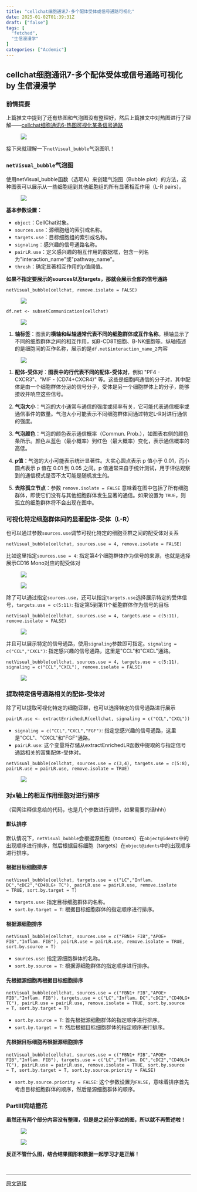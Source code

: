 ```yaml
---
title: "cellchat细胞通讯7-多个配体受体或信号通路可视化"
date: 2025-01-02T01:39:31Z
draft: ["false"]
tags: [
  "fetched",
  "生信漫漫学"
]
categories: ["Acdemic"]
---
```

cellchat细胞通讯7-多个配体受体或信号通路可视化 by 生信漫漫学
------
<div><section data-tool="mdnice编辑器" data-website="https://www.mdnice.com"><h3 data-tool="mdnice编辑器"><span data-cacheurl="" data-remoteid=""></span><span></span><span><span leaf="">前情提要</span></span><span></span></h3><p data-tool="mdnice编辑器"><span leaf="">上篇推文中提到了还有热图和气泡图没有整理好，然后上篇推文中对热图进行了理解——</span><a href="https://mp.weixin.qq.com/s?__biz=MzkxOTI0Mjc3Mw==&amp;mid=2247491671&amp;idx=1&amp;sn=1e5c97b0f0eb4a13b7a36ab58f44c33e&amp;scene=21#wechat_redirect"><span leaf="">cellchat细胞通讯6-热图可视化某条信号通路</span></a></p><figure data-tool="mdnice编辑器"><span leaf=""><img data-imgfileid="100008080" data-ratio="0.7040913415794482" data-src="https://mmbiz.qpic.cn/sz_mmbiz_png/icQem1PXnP9Z4Gbic9XuNQhX1XINeAA4xqXJHBrlAqqqKT8K6TFCMXywldQk4F0T5iaM2sMACCpunuDH0ySedVRnw/640?wx_fmt=png&amp;from=appmsg" data-type="png" data-w="1051" src="https://mmbiz.qpic.cn/sz_mmbiz_png/icQem1PXnP9Z4Gbic9XuNQhX1XINeAA4xqXJHBrlAqqqKT8K6TFCMXywldQk4F0T5iaM2sMACCpunuDH0ySedVRnw/640?wx_fmt=png&amp;from=appmsg"></span></figure><p data-tool="mdnice编辑器"><span leaf="">接下来就理解一下</span><code><span leaf="">netVisual_bubble</span></code><span leaf="">气泡图叭！</span></p><h3 data-tool="mdnice编辑器"><span data-cacheurl="" data-remoteid=""></span><span></span><span><code><span leaf="">netVisual_bubble</span></code><span leaf="">气泡图</span></span><span></span></h3><p data-tool="mdnice编辑器"><span leaf="">使用netVisual_bubble函数（选项A）来创建气泡图（Bubble plot）的方法，这种图表可以展示从一些细胞组到其他细胞组的所有显著相互作用（L-R pairs）。</span></p><figure data-tool="mdnice编辑器"><span leaf=""><img data-imgfileid="100008082" data-ratio="0.6652314316469322" data-src="https://mmbiz.qpic.cn/sz_mmbiz_png/icQem1PXnP9Z4Gbic9XuNQhX1XINeAA4xqlQR7h8iawCtJYIEOs4DmJiblBmDIeF9XxpgrzKLwNyFpr4JPkZHfhhpg/640?wx_fmt=png&amp;from=appmsg" data-type="png" data-w="929" src="https://mmbiz.qpic.cn/sz_mmbiz_png/icQem1PXnP9Z4Gbic9XuNQhX1XINeAA4xqlQR7h8iawCtJYIEOs4DmJiblBmDIeF9XxpgrzKLwNyFpr4JPkZHfhhpg/640?wx_fmt=png&amp;from=appmsg"></span></figure><p data-tool="mdnice编辑器"><strong><span leaf="">基本参数设置：</span></strong></p><ul><li><section><code><span leaf="">object</span></code><span leaf="">：CellChat对象。</span></section></li><li><section><code><span leaf="">sources.use</span></code><span leaf="">：源细胞组的索引或名称。</span></section></li><li><section><code><span leaf="">targets.use</span></code><span leaf="">：目标细胞组的索引或名称。</span></section></li><li><section><code><span leaf="">signaling</span></code><span leaf="">：感兴趣的信号通路名称。</span></section></li><li><section><code><span leaf="">pairLR.use</span></code><span leaf="">：定义感兴趣的相互作用的数据框，包含一列名为"interaction_name"或"pathway_name"。</span></section></li><li><section><code><span leaf="">thresh</span></code><span leaf="">：确定显著相互作用的p值阈值。</span></section></li></ul><p data-tool="mdnice编辑器"><strong><span leaf="">如果不指定要展示的sources以及targets，那就会展示全部的信号通路</span></strong></p><pre data-tool="mdnice编辑器"><span data-cacheurl="" data-remoteid=""></span><code><span leaf="">netVisual_bubble(cellchat, remove.isolate = FALSE)</span><span leaf=""><br></span></code></pre><figure data-tool="mdnice编辑器"><span leaf=""><img data-imgfileid="100008079" data-ratio="0.6136125654450262" data-src="https://mmbiz.qpic.cn/sz_mmbiz_png/icQem1PXnP9Z4Gbic9XuNQhX1XINeAA4xqk4vH2LtkKpBudvlBXsAib8tbaz1aPRWSfukQhwX8XUWnrTcCic0iaib1Ww/640?wx_fmt=png&amp;from=appmsg" data-type="png" data-w="955" src="https://mmbiz.qpic.cn/sz_mmbiz_png/icQem1PXnP9Z4Gbic9XuNQhX1XINeAA4xqk4vH2LtkKpBudvlBXsAib8tbaz1aPRWSfukQhwX8XUWnrTcCic0iaib1Ww/640?wx_fmt=png&amp;from=appmsg"></span></figure><pre data-tool="mdnice编辑器"><span data-cacheurl="" data-remoteid=""></span><code><span leaf="">df.net &lt;- subsetCommunication(cellchat)</span><span leaf=""><br></span></code></pre><figure data-tool="mdnice编辑器"><span leaf=""><img data-src="https://mmbiz.qpic.cn/sz_mmbiz_png/icQem1PXnP9Z4Gbic9XuNQhX1XINeAA4xqMuvee1UtfTJWgKzf63WYDPBayBl0ddasRRXIDTlZdWvP8aYLpKkN8g/640?wx_fmt=png&amp;from=appmsg" data-ratio="0.7870370370370371" data-type="png" data-w="1080" data-imgfileid="100008083" src="https://mmbiz.qpic.cn/sz_mmbiz_png/icQem1PXnP9Z4Gbic9XuNQhX1XINeAA4xqMuvee1UtfTJWgKzf63WYDPBayBl0ddasRRXIDTlZdWvP8aYLpKkN8g/640?wx_fmt=png&amp;from=appmsg"></span></figure><ol><li><section><strong><span leaf="">轴标签</span></strong><span leaf="">：图表的</span><strong><span leaf="">横轴和纵轴通常代表不同的细胞群体或互作名称</span></strong><span leaf="">。横轴显示了不同的细胞群体之间的相互作用，如B-CD8T细胞、B-NK细胞等。纵轴描述的是细胞间的互作名称，展示的是</span><code><span leaf="">df.net$interaction_name_2</span></code><span leaf="">内容</span></section></li></ol><figure data-tool="mdnice编辑器"><span leaf=""><img data-src="https://mmbiz.qpic.cn/sz_mmbiz_png/icQem1PXnP9Z4Gbic9XuNQhX1XINeAA4xqibq4wibiaZnygtwehDsdzGqRhZc8ic80e5d7icHYstfpicQv8pias7htGvFhw/640?wx_fmt=png&amp;from=appmsg" data-ratio="0.48055555555555557" data-type="png" data-w="1080" data-imgfileid="100008081" src="https://mmbiz.qpic.cn/sz_mmbiz_png/icQem1PXnP9Z4Gbic9XuNQhX1XINeAA4xqibq4wibiaZnygtwehDsdzGqRhZc8ic80e5d7icHYstfpicQv8pias7htGvFhw/640?wx_fmt=png&amp;from=appmsg"></span></figure><ol><li><section><p><strong><span leaf="">配体-受体对</span></strong><span leaf="">：</span><strong><span leaf="">图表中的行代表不同的配体-受体对</span></strong><span leaf="">，例如 "PF4 - CXCR3"、"MIF - (CD74+CXCR4)" 等。这些是细胞间通信的分子对，其中配体是由一个细胞群体分泌的信号分子，受体是另一个细胞群体上的分子，能够接收并响应这些信号。</span></p></section></li><li><section><p><strong><span leaf="">气泡大小</span></strong><span leaf="">：气泡的大小通常与通信的强度或频率有关，它可能代表通信概率或通信事件的数量。气泡大小可能表示不同细胞群体间通过特定L-R对进行通信的强度。</span></p></section></li><li><section><p><strong><span leaf="">气泡颜色</span></strong><span leaf="">：气泡的颜色表示通信概率（Commun. Prob.），如图表右侧的颜色条所示。颜色从蓝色（最小概率）到红色（最大概率）变化，表示通信概率的高低。</span></p></section></li><li><section><p><strong><span leaf="">p值</span></strong><span leaf="">：气泡的大小可能表示统计显著性。大实心圆点表示 p 值小于 0.01，而小圆点表示 p 值在 0.01 到 0.05 之间。p 值通常来自于统计测试，用于评估观察到的通信模式是否不太可能是随机发生的。</span></p></section></li><li><section><p><strong><span leaf="">去除孤立节点</span></strong><span leaf="">：参数 </span><code><span leaf="">remove.isolate = FALSE</span></code><span leaf=""> 意味着在图中包括了所有细胞群体，即使它们没有与其他细胞群体发生显著的通信。如果设置为 </span><code><span leaf="">TRUE</span></code><span leaf="">，则孤立的细胞群体将不会出现在图中。</span></p></section></li></ol><h3 data-tool="mdnice编辑器"><span data-cacheurl="" data-remoteid=""></span><span></span><span><span leaf="">可视化特定细胞群体间的显著配体-受体（L-R）</span></span><span></span></h3><p data-tool="mdnice编辑器"><span leaf="">也可以通过参数</span><code><span leaf="">sources.use</span></code><span leaf="">调节可视化特定的细胞亚群之间的配受体对关系</span></p><pre data-tool="mdnice编辑器"><span data-cacheurl="" data-remoteid=""></span><code><span leaf="">netVisual_bubble(cellchat, sources.use = 4, remove.isolate = FALSE)</span><span leaf=""><br></span></code></pre><p data-tool="mdnice编辑器"><span leaf="">比如这里指定</span><code><span leaf="">sources.use = 4</span></code><span leaf="">: 指定第4个细胞群体作为信号的来源，也就是选择展示CD16 Mono对应的配受体对</span></p><figure data-tool="mdnice编辑器"><span leaf=""><img data-src="https://mmbiz.qpic.cn/sz_mmbiz_png/icQem1PXnP9Z4Gbic9XuNQhX1XINeAA4xqyEqFmjfzibDS5klqS7hUIJrU4LosbeelctKCU9mdqILLxKXAKpJIgyQ/640?wx_fmt=png&amp;from=appmsg" data-ratio="0.2111111111111111" data-type="png" data-w="1080" data-imgfileid="100008086" src="https://mmbiz.qpic.cn/sz_mmbiz_png/icQem1PXnP9Z4Gbic9XuNQhX1XINeAA4xqyEqFmjfzibDS5klqS7hUIJrU4LosbeelctKCU9mdqILLxKXAKpJIgyQ/640?wx_fmt=png&amp;from=appmsg"></span></figure><figure data-tool="mdnice编辑器"><span leaf=""><img data-src="https://mmbiz.qpic.cn/sz_mmbiz_png/icQem1PXnP9Z4Gbic9XuNQhX1XINeAA4xqJN4TaVTTff5DWO6YtmWMxA79tba2riclWbeibceicfejSaiaE9FfRjMrfQ/640?wx_fmt=png&amp;from=appmsg" data-ratio="0.6187717265353418" data-type="png" data-w="863" data-imgfileid="100008085" src="https://mmbiz.qpic.cn/sz_mmbiz_png/icQem1PXnP9Z4Gbic9XuNQhX1XINeAA4xqJN4TaVTTff5DWO6YtmWMxA79tba2riclWbeibceicfejSaiaE9FfRjMrfQ/640?wx_fmt=png&amp;from=appmsg"></span></figure><p data-tool="mdnice编辑器"><span leaf="">除了可以通过指定</span><code><span leaf="">sources.use</span></code><span leaf="">，还可以指定</span><code><span leaf="">targets.use</span></code><span leaf="">选择展示特定的受体信号，</span><code><span leaf="">targets.use = c(5:11)</span></code><span leaf="">: 指定第5到第11个细胞群体作为信号的目标</span></p><pre data-tool="mdnice编辑器"><span data-cacheurl="" data-remoteid=""></span><code><span leaf="">netVisual_bubble(cellchat, sources.use = 4, targets.use = c(5:11), remove.isolate = FALSE)</span><span leaf=""><br></span></code></pre><figure data-tool="mdnice编辑器"><span leaf=""><img data-src="https://mmbiz.qpic.cn/sz_mmbiz_png/icQem1PXnP9Z4Gbic9XuNQhX1XINeAA4xqYYibcY1WG7UNBUgZ6tqjicCuy5OhosAeTZP1lGIurWFa4IRAK7cicnOibg/640?wx_fmt=png&amp;from=appmsg" data-ratio="0.5844155844155844" data-type="png" data-w="847" data-imgfileid="100008088" src="https://mmbiz.qpic.cn/sz_mmbiz_png/icQem1PXnP9Z4Gbic9XuNQhX1XINeAA4xqYYibcY1WG7UNBUgZ6tqjicCuy5OhosAeTZP1lGIurWFa4IRAK7cicnOibg/640?wx_fmt=png&amp;from=appmsg"></span></figure><p data-tool="mdnice编辑器"><span leaf="">并且可以展示特定的信号通路，使用</span><code><span leaf="">signaling</span></code><span leaf="">参数即可指定。</span><code><span leaf="">signaling = c("CCL","CXCL")</span></code><span leaf="">: 指定感兴趣的信号通路，这里是"CCL"和"CXCL"通路。</span></p><pre data-tool="mdnice编辑器"><span data-cacheurl="" data-remoteid=""></span><code><span leaf="">netVisual_bubble(cellchat, sources.use = 4, targets.use = c(5:11), signaling = c(</span><span><span leaf="">"CCL"</span></span><span leaf="">,</span><span><span leaf="">"CXCL"</span></span><span leaf="">), remove.isolate = FALSE)</span><span leaf=""><br></span></code></pre><figure data-tool="mdnice编辑器"><span leaf=""><img data-src="https://mmbiz.qpic.cn/sz_mmbiz_png/icQem1PXnP9Z4Gbic9XuNQhX1XINeAA4xqBXFtS19iaO9EZuccjGvAKvaics238jtA4pCtS0E7FfSKMU9CK7ejap1A/640?wx_fmt=png&amp;from=appmsg" data-ratio="0.8186813186813187" data-type="png" data-w="546" data-imgfileid="100008084" src="https://mmbiz.qpic.cn/sz_mmbiz_png/icQem1PXnP9Z4Gbic9XuNQhX1XINeAA4xqBXFtS19iaO9EZuccjGvAKvaics238jtA4pCtS0E7FfSKMU9CK7ejap1A/640?wx_fmt=png&amp;from=appmsg"></span></figure><h3 data-tool="mdnice编辑器"><span data-cacheurl="" data-remoteid=""></span><span></span><span><span leaf="">提取特定信号通路相关的配体-受体对</span></span><span></span></h3><p data-tool="mdnice编辑器"><span leaf="">除了可以提取可视化特定的细胞亚群，也可以选择特定的信号通路进行展示</span></p><pre data-tool="mdnice编辑器"><span data-cacheurl="" data-remoteid=""></span><code><span leaf="">pairLR.use &lt;- extractEnrichedLR(cellchat, signaling = c(</span><span><span leaf="">"CCL"</span></span><span leaf="">,</span><span><span leaf="">"CXCL"</span></span><span leaf="">))</span><span leaf=""><br></span></code></pre><ul><li><section><code><span leaf="">signaling = c("CCL","CXCL","FGF")</span></code><span leaf="">: 指定您感兴趣的信号通路，这里是"CCL"、"CXCL"和"FGF"通路。</span></section></li><li><section><code><span leaf="">pairLR.use</span></code><span leaf="">: 这个变量将存储从extractEnrichedLR函数中提取的与指定信号通路相关的富集配体-受体对。</span></section></li></ul><pre data-tool="mdnice编辑器"><span data-cacheurl="" data-remoteid=""></span><code><span leaf="">netVisual_bubble(cellchat, sources.use = c(3,4), targets.use = c(5:8), pairLR.use = pairLR.use, remove.isolate = TRUE)</span><span leaf=""><br></span></code></pre><figure data-tool="mdnice编辑器"><span leaf=""><img data-src="https://mmbiz.qpic.cn/sz_mmbiz_png/icQem1PXnP9Z4Gbic9XuNQhX1XINeAA4xqJmj7xgw4VoA0QibJ5uYme5ZXCNwaOesJQDCbj0d0M8K5vXHr6wRRfFw/640?wx_fmt=png&amp;from=appmsg" data-ratio="0.8209876543209876" data-type="png" data-w="972" data-imgfileid="100008087" src="https://mmbiz.qpic.cn/sz_mmbiz_png/icQem1PXnP9Z4Gbic9XuNQhX1XINeAA4xqJmj7xgw4VoA0QibJ5uYme5ZXCNwaOesJQDCbj0d0M8K5vXHr6wRRfFw/640?wx_fmt=png&amp;from=appmsg"></span></figure><h3 data-tool="mdnice编辑器"><span data-cacheurl="" data-remoteid=""></span><span></span><span><span leaf="">对x轴上的相互作用细胞对进行排序</span></span><span></span></h3><p data-tool="mdnice编辑器"><span leaf="">（官网注释信息给的代码，也是几个参数进行调节，如果需要的话hhh）</span></p><h4 data-tool="mdnice编辑器"><span></span><span><span leaf="">默认排序</span></span><span></span></h4><p data-tool="mdnice编辑器"><span leaf="">默认情况下，</span><code><span leaf="">netVisual_bubble</span></code><span leaf="">会根据源细胞（sources）在</span><code><span leaf="">object@idents</span></code><span leaf="">中的出现顺序进行排序，然后根据目标细胞（targets）在</span><code><span leaf="">object@idents</span></code><span leaf="">中的出现顺序进行排序。</span></p><h4 data-tool="mdnice编辑器"><span></span><span><span leaf="">根据目标细胞排序</span></span><span></span></h4><pre data-tool="mdnice编辑器"><span data-cacheurl="" data-remoteid=""></span><code><span leaf="">netVisual_bubble(cellchat, targets.use = c(</span><span><span leaf="">"LC"</span></span><span leaf="">,</span><span><span leaf="">"Inflam. DC"</span></span><span leaf="">,</span><span><span leaf="">"cDC2"</span></span><span leaf="">,</span><span><span leaf="">"CD40LG+ TC"</span></span><span leaf="">), pairLR.use = pairLR.use, remove.isolate = </span><span><span leaf="">TRUE</span></span><span leaf="">, sort.by.target = </span><span><span leaf="">T</span></span><span leaf="">)</span><span leaf=""><br></span></code></pre><ul><li><section><code><span leaf="">targets.use</span></code><span leaf="">: 指定目标细胞群体的名称。</span></section></li><li><section><code><span leaf="">sort.by.target = T</span></code><span leaf="">: 根据目标细胞群体的指定顺序进行排序。</span></section></li></ul><h4 data-tool="mdnice编辑器"><span></span><span><span leaf="">根据源细胞排序</span></span><span></span></h4><pre data-tool="mdnice编辑器"><span data-cacheurl="" data-remoteid=""></span><code><span leaf="">netVisual_bubble(cellchat, sources.use = c(</span><span><span leaf="">"FBN1+ FIB"</span></span><span leaf="">,</span><span><span leaf="">"APOE+ FIB"</span></span><span leaf="">,</span><span><span leaf="">"Inflam. FIB"</span></span><span leaf="">), pairLR.use = pairLR.use, remove.isolate = </span><span><span leaf="">TRUE</span></span><span leaf="">, sort.by.source = </span><span><span leaf="">T</span></span><span leaf="">)</span><span leaf=""><br></span></code></pre><ul><li><section><code><span leaf="">sources.use</span></code><span leaf="">: 指定源细胞群体的名称。</span></section></li><li><section><code><span leaf="">sort.by.source = T</span></code><span leaf="">: 根据源细胞群体的指定顺序进行排序。</span></section></li></ul><h4 data-tool="mdnice编辑器"><span></span><span><span leaf="">先根据源细胞再根据目标细胞排序</span></span><span></span></h4><pre data-tool="mdnice编辑器"><span data-cacheurl="" data-remoteid=""></span><code><span leaf="">netVisual_bubble(cellchat, sources.use = c(</span><span><span leaf="">"FBN1+ FIB"</span></span><span leaf="">,</span><span><span leaf="">"APOE+ FIB"</span></span><span leaf="">,</span><span><span leaf="">"Inflam. FIB"</span></span><span leaf="">), targets.use = c(</span><span><span leaf="">"LC"</span></span><span leaf="">,</span><span><span leaf="">"Inflam. DC"</span></span><span leaf="">,</span><span><span leaf="">"cDC2"</span></span><span leaf="">,</span><span><span leaf="">"CD40LG+ TC"</span></span><span leaf="">), pairLR.use = pairLR.use, remove.isolate = </span><span><span leaf="">TRUE</span></span><span leaf="">, sort.by.source = </span><span><span leaf="">T</span></span><span leaf="">, sort.by.target = </span><span><span leaf="">T</span></span><span leaf="">)</span><span leaf=""><br></span></code></pre><ul><li><section><code><span leaf="">sort.by.source = T</span></code><span leaf="">: 首先根据源细胞群体的指定顺序进行排序。</span></section></li><li><section><code><span leaf="">sort.by.target = T</span></code><span leaf="">: 然后根据目标细胞群体的指定顺序进行排序。</span></section></li></ul><h4 data-tool="mdnice编辑器"><span></span><span><span leaf="">先根据目标细胞再根据源细胞排序</span></span><span></span></h4><pre data-tool="mdnice编辑器"><span data-cacheurl="" data-remoteid=""></span><code><span leaf="">netVisual_bubble(cellchat, sources.use = c(</span><span><span leaf="">"FBN1+ FIB"</span></span><span leaf="">,</span><span><span leaf="">"APOE+ FIB"</span></span><span leaf="">,</span><span><span leaf="">"Inflam. FIB"</span></span><span leaf="">), targets.use = c(</span><span><span leaf="">"LC"</span></span><span leaf="">,</span><span><span leaf="">"Inflam. DC"</span></span><span leaf="">,</span><span><span leaf="">"cDC2"</span></span><span leaf="">,</span><span><span leaf="">"CD40LG+ TC"</span></span><span leaf="">), pairLR.use = pairLR.use, remove.isolate = </span><span><span leaf="">TRUE</span></span><span leaf="">, sort.by.source = </span><span><span leaf="">T</span></span><span leaf="">, sort.by.target = </span><span><span leaf="">T</span></span><span leaf="">, sort.by.source.priority = </span><span><span leaf="">FALSE</span></span><span leaf="">)</span><span leaf=""><br></span></code></pre><ul><li><section><code><span leaf="">sort.by.source.priority = FALSE</span></code><span leaf="">: 这个参数设置为</span><code><span leaf="">FALSE</span></code><span leaf="">，意味着排序首先考虑目标细胞群体的顺序，然后是源细胞群体的顺序。</span></section></li></ul><h3 data-tool="mdnice编辑器"><span data-cacheurl="" data-remoteid=""></span><span></span><span><span leaf="">PartⅢ完结撒花</span></span><span></span></h3><p data-tool="mdnice编辑器"><strong><span leaf="">虽然还有两个部分内容没有整理，但是是之前分享过的图，所以就不再赘述啦！</span></strong></p><figure data-tool="mdnice编辑器"><span leaf=""><img data-src="https://mmbiz.qpic.cn/sz_mmbiz_png/icQem1PXnP9Z4Gbic9XuNQhX1XINeAA4xqZFQDUlBTChlDdiatdb8PFZdtibxOWdooJa5rW5EqDXNiaAYl3gHsIzicjA/640?wx_fmt=png&amp;from=appmsg" data-ratio="0.880469583778015" data-type="png" data-w="937" data-imgfileid="100008092" src="https://mmbiz.qpic.cn/sz_mmbiz_png/icQem1PXnP9Z4Gbic9XuNQhX1XINeAA4xqZFQDUlBTChlDdiatdb8PFZdtibxOWdooJa5rW5EqDXNiaAYl3gHsIzicjA/640?wx_fmt=png&amp;from=appmsg"></span></figure><figure data-tool="mdnice编辑器"><span leaf=""><img data-src="https://mmbiz.qpic.cn/sz_mmbiz_png/icQem1PXnP9Z4Gbic9XuNQhX1XINeAA4xqFozHRT4WWCTBIr1lJcbNPvPvktnNZlT7ibdG9wayAbJMJQggy9e15zA/640?wx_fmt=png&amp;from=appmsg" data-ratio="0.8780487804878049" data-type="png" data-w="943" data-imgfileid="100008093" src="https://mmbiz.qpic.cn/sz_mmbiz_png/icQem1PXnP9Z4Gbic9XuNQhX1XINeAA4xqFozHRT4WWCTBIr1lJcbNPvPvktnNZlT7ibdG9wayAbJMJQggy9e15zA/640?wx_fmt=png&amp;from=appmsg"></span></figure><p data-tool="mdnice编辑器"><strong><span leaf="">反正不管什么图，结合结果图形和数据一起学习才是正解！</span></strong></p></section><section><span leaf=""><br></span></section><p><mp-style-type data-value="3"></mp-style-type></p></div>  
<hr>
<a href="https://mp.weixin.qq.com/s/W0oIHzajVW6hvVMMVMofbA",target="_blank" rel="noopener noreferrer">原文链接</a>

